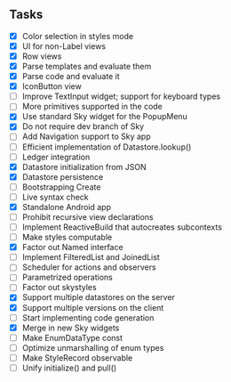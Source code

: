 ## Tasks

- [x] Color selection in styles mode
- [x] UI for non-Label views
- [x] Row views
- [x] Parse templates and evaluate them
- [x] Parse code and evaluate it
- [x] IconButton view
- [ ] Improve TextInput widget; support for keyboard types
- [ ] More primitives supported in the code
- [x] Use standard Sky widget for the PopupMenu
- [x] Do not require dev branch of Sky
- [ ] Add Navigation support to Sky app
- [ ] Efficient implementation of Datastore.lookup()
- [ ] Ledger integration
- [x] Datastore initialization from JSON
- [x] Datastore persistence
- [ ] Bootstrapping Create
- [ ] Live syntax check
- [x] Standalone Android app
- [ ] Prohibit recursive view declarations
- [ ] Implement ReactiveBuild that autocreates subcontexts
- [ ] Make styles computable
- [x] Factor out Named interface
- [ ] Implement FilteredList and JoinedList
- [ ] Scheduler for actions and observers
- [ ] Parametrized operations
- [ ] Factor out skystyles
- [x] Support multiple datastores on the server
- [x] Support multiple versions on the client
- [ ] Start implementing code generation
- [x] Merge in new Sky widgets
- [ ] Make EnumDataType const
- [ ] Optimize unmarshalling of enum types
- [ ] Make StyleRecord observable
- [ ] Unify initialize() and pull()
